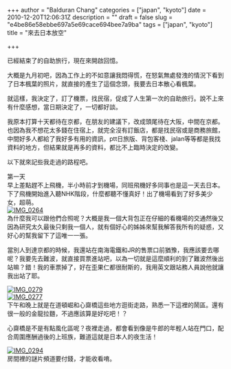 +++
author = "Balduran Chang"
categories = ["japan", "kyoto"]
date = 2010-12-20T12:06:31Z
description = ""
draft = false
slug = "e4be86e58ebbe697a5e69cace694bee7a9ba"
tags = ["japan", "kyoto"]
title = "來去日本放空"

+++


已經結束了的自助旅行，現在來開啟回憶。

大概是九月初吧，因為工作上的不如意讓我悶得慌，在怒氣無處發洩的情況下看到了日本楓葉的照片，就直接的產生了這個念頭，我要去日本散心看楓葉。

就這樣，我決定了，訂了機票，找民宿，促成了人生第一次的自助旅行。說不上來有什麼感想，當日期決定了，一切都好談。

我原本打算十天都待在京都，在朋友的建議下，改成頭尾待在大阪，中間在京都。也因為我不想花太多錢在住宿上，就完全沒有訂飯店，都是找民宿或是商務旅館，中間好多人都給了我好多有用的資訊，ptt日旅版、背包客棧、jalan等等都是我找資料的地方，但結果就是再多的資料，都比不上臨時決定的改變。

以下就來記些我走過的路程吧。

第一天  
 早上差點趕不上飛機，半小時前才到機場，同班飛機好多同事也是這一天去日本。下了飛機開始進入聽NHK階段，什麼都聽不懂真好！出了機場看到了好多美少女，超萌。  
[![IMG_0264](http://farm5.static.flickr.com/4124/5223279890_2d6a07bdf7_m.jpg)](http://www.flickr.com/photos/balduran/5223279890/ "IMG_0264 by balduran, on Flickr")  
 為什麼我可以跟他們合照呢？大概是我一個大背包正在仔細的看機場的交通然後又因為研究太久最後只剩我一個人，就有個好心的姊姊來幫我解答我所有的疑惑，又好心的幫我留下了這唯一一張。

當別人到達京都的時候，我還站在南海電鐵和JR的售票口前猶豫，我應該要去哪呢？我要先去難波，就直接買票進站吧，以為一切就是這麼順利的到了難波然後出站嘛？錯！我的車票掉了，好在歪果仁都很耐斯的，我用英文跟站務人員說他就讓我出站了耶。

[![IMG_0279](http://farm6.static.flickr.com/5007/5223292816_10c92e0534_m.jpg)](http://www.flickr.com/photos/balduran/5223292816/ "IMG_0279 by balduran, on Flickr")  
[![IMG_0277](http://farm5.static.flickr.com/4144/5222693871_23a0535d2d_m.jpg)](http://www.flickr.com/photos/balduran/5222693871/ "IMG_0277 by balduran, on Flickr")  
 下午和晚上就是在道頓崛和心齋橋這些地方逛街走路，熟悉一下這裡的鬧區。還有很一般的金龍拉麵，不過應該算是好吃吧！？

心齋橋是不是有點風化區呢？夜裡走過，都會看到像是牛郎的年輕人站在門口，配合周圍應酬過後的上班族，難道這就是日本人的夜生活！

[![IMG_0294](http://farm5.static.flickr.com/4111/5223301742_ce6b8b06b0_m.jpg)](http://www.flickr.com/photos/balduran/5223301742/ "IMG_0294 by balduran, on Flickr")  
 房間裡的謎片頻道要付錢，才能收看唷。

